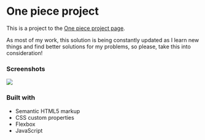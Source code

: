 # One piece project

This is a project to the [One piece project page](https://rafaelsanm.github.io/projeto-one-piece/).  

As most of my work, this solution is being constantly updated as I learn new things and find better solutions for my problems, so please, take this into consideration!

### Screenshots

![](./screenshots/screenshot-project-the-last-of-us.png)

### Built with

- Semantic HTML5 markup
- CSS custom properties
- Flexbox
- JavaScript

